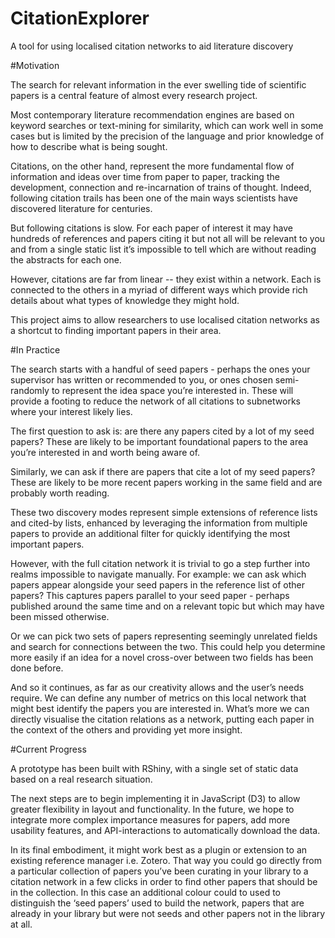 # CitationExplorer
A tool for using localised citation networks to aid literature discovery

#Motivation

The search for relevant information in the ever swelling tide of scientific papers is a central feature of almost every research project. 

Most contemporary literature recommendation engines are based on keyword searches or text-mining for similarity, which can work well in some cases but is limited by the precision of the language and prior knowledge of how to describe what is being sought. 

Citations, on the other hand, represent the more fundamental flow of information and ideas over time from paper to paper, tracking the development, connection and re-incarnation of trains of thought. Indeed, following citation trails has been one of the main ways scientists have discovered literature for centuries.  

But following citations is slow. For each paper of interest it may have hundreds of references and papers citing it but not all will be relevant to you and from a single static list it’s impossible to tell which are without reading the abstracts for each one.

However, citations are far from linear -- they exist within a network. Each is connected to the others in a myriad of different ways which provide rich details about what types of knowledge they might hold. 

This project aims to allow researchers to use localised citation networks as a shortcut to finding important papers in their area. 

#In Practice

The search starts with a handful of seed papers - perhaps the ones your supervisor has written or recommended to you, or ones chosen semi-randomly to represent the idea space you’re interested in. These will provide a footing to reduce the network of all citations to subnetworks where your interest likely lies.

The first question to ask is: are there any papers cited by a lot of my seed papers? These are likely to be important foundational papers to the area you’re interested in and worth being aware of.

Similarly, we can ask if there are papers that cite a lot of my seed papers? These are likely to be more recent papers working in the same field and are probably worth reading.

These two discovery modes represent simple extensions of reference lists and cited-by lists, enhanced by leveraging the information from multiple papers to provide an additional filter for quickly identifying the most important papers.

However, with the full citation network it is trivial to go a step further into realms impossible to navigate manually. For example: we can ask which papers appear alongside your seed papers in the reference list of other papers? This captures papers parallel to your seed paper - perhaps published around the same time and on a relevant topic but which may have been missed otherwise.

Or we can pick two sets of papers representing seemingly unrelated fields and search for connections between the two. This could help you determine more easily if an idea for a novel cross-over between two fields has been done before.

And so it continues, as far as our creativity allows and the user’s needs require. We can define any number of metrics on this local network that might best identify the papers you are interested in. What’s more we can directly visualise the citation relations as a network, putting each paper in the context of the others and providing yet more insight. 

#Current Progress

A prototype has been built with RShiny, with a single set of static data based on a real research situation. 

The next steps are to begin implementing it in JavaScript (D3) to allow greater flexibility in layout and functionality.  In the future, we hope to integrate more complex importance measures for papers, add more usability features, and API-interactions to automatically download the data.

In its final embodiment, it might work best as a plugin or extension to an existing reference manager i.e. Zotero. That way you could go directly from a particular collection of papers you’ve been curating in your library to a citation network in a few clicks in order to find other papers that should be in the collection. In this case an additional colour could to used to distinguish the ‘seed papers’ used to build the network, papers that are already in your library but were not seeds and other papers not in the library at all. 
